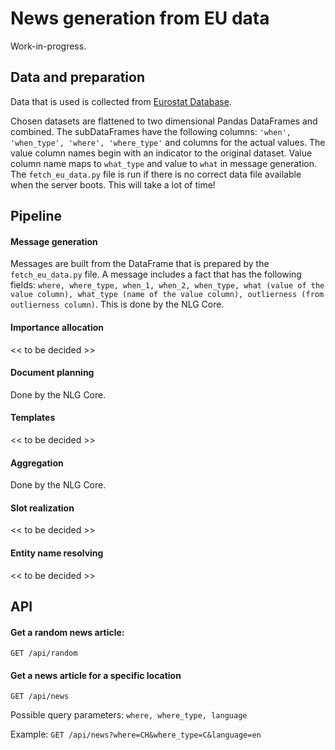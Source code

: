 # News generation from EU data

Work-in-progress.

## Data and preparation

Data that is used is collected from [Eurostat Database](https://ec.europa.eu/eurostat/data/database).

Chosen datasets are flattened to two dimensional Pandas DataFrames and combined. The subDataFrames have the following columns: `'when', 'when_type', 'where', 'where_type'` and columns for the actual values. The value column names begin with an indicator to the original dataset. Value column name maps to `what_type` and value to `what` in message generation. The `fetch_eu_data.py` file is run if there is no correct data file available when the server boots. This will take a lot of time!

## Pipeline

#### Message generation

Messages are built from the DataFrame that is prepared by the `fetch_eu_data.py` file. A message includes a fact that has the following fields: `where, where_type, when_1, when_2, when_type, what (value of the value column), what_type (name of the value column), outlierness (from outlierness column)`. This is done by the NLG Core. 

#### Importance allocation

<< to be decided >>

#### Document planning

Done by the NLG Core.

#### Templates

<< to be decided >>

#### Aggregation

Done by the NLG Core.

#### Slot realization

<< to be decided >>

#### Entity name resolving

<< to be decided >>

## API

#### Get a random news article:
`GET /api/random`

#### Get a news article for a specific location 
`GET /api/news`

Possible query parameters:
`where, where_type, language`

Example:
`GET /api/news?where=CH&where_type=C&language=en`
